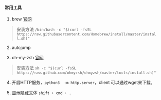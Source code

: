 #### 常用工具
1. brew [官网](https://brew.sh)
> 安装方法 `/bin/bash -c "$(curl -fsSL https://raw.githubusercontent.com/Homebrew/install/master/install.sh)"` 

2. autojump 

3. oh-my-zsh [官网](https://ohmyz.sh/#install)
> 安装方法 `sh -c "$(curl -fsSL https://raw.github.com/ohmyzsh/ohmyzsh/master/tools/install.sh)"`
> 

4. 开启HTTP服务，`python3  -m http.server`，client 可以通过wget来下载。

5. 显示隐藏文体 `shift + cmd + .`